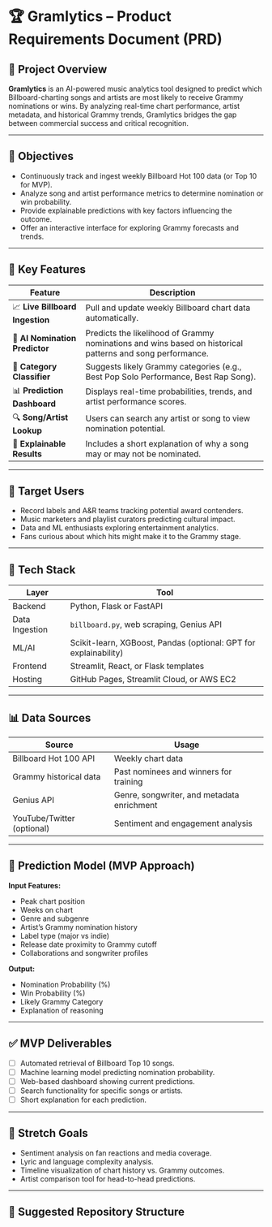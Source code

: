# 🏆 Gramlytics – Product Requirements Document (PRD)

## 📌 Project Overview
**Gramlytics** is an AI-powered music analytics tool designed to predict which Billboard-charting songs and artists are most likely to receive Grammy nominations or wins. By analyzing real-time chart performance, artist metadata, and historical Grammy trends, Gramlytics bridges the gap between commercial success and critical recognition.

---

## 🎯 Objectives
- Continuously track and ingest weekly Billboard Hot 100 data (or Top 10 for MVP).
- Analyze song and artist performance metrics to determine nomination or win probability.
- Provide explainable predictions with key factors influencing the outcome.
- Offer an interactive interface for exploring Grammy forecasts and trends.

---

## 🧩 Key Features

| Feature | Description |
|--------|-------------|
| 📈 **Live Billboard Ingestion** | Pull and update weekly Billboard chart data automatically. |
| 🧠 **AI Nomination Predictor** | Predicts the likelihood of Grammy nominations and wins based on historical patterns and song performance. |
| 🏅 **Category Classifier** | Suggests likely Grammy categories (e.g., Best Pop Solo Performance, Best Rap Song). |
| 📊 **Prediction Dashboard** | Displays real-time probabilities, trends, and artist performance scores. |
| 🔍 **Song/Artist Lookup** | Users can search any artist or song to view nomination potential. |
| 📝 **Explainable Results** | Includes a short explanation of why a song may or may not be nominated. |

---

## 👤 Target Users
- Record labels and A&R teams tracking potential award contenders.
- Music marketers and playlist curators predicting cultural impact.
- Data and ML enthusiasts exploring entertainment analytics.
- Fans curious about which hits might make it to the Grammy stage.

---

## 🧰 Tech Stack

| Layer | Tool |
|-------|------|
| Backend | Python, Flask or FastAPI |
| Data Ingestion | `billboard.py`, web scraping, Genius API |
| ML/AI | Scikit-learn, XGBoost, Pandas (optional: GPT for explainability) |
| Frontend | Streamlit, React, or Flask templates |
| Hosting | GitHub Pages, Streamlit Cloud, or AWS EC2 |

---

## 📊 Data Sources
| Source | Usage |
|--------|-------|
| Billboard Hot 100 API | Weekly chart data |
| Grammy historical data | Past nominees and winners for training |
| Genius API | Genre, songwriter, and metadata enrichment |
| YouTube/Twitter (optional) | Sentiment and engagement analysis |

---

## 🤖 Prediction Model (MVP Approach)

**Input Features:**
- Peak chart position
- Weeks on chart
- Genre and subgenre
- Artist’s Grammy nomination history
- Label type (major vs indie)
- Release date proximity to Grammy cutoff
- Collaborations and songwriter profiles

**Output:**
- Nomination Probability (%)
- Win Probability (%)
- Likely Grammy Category
- Explanation of reasoning

---

## ✅ MVP Deliverables
- [ ] Automated retrieval of Billboard Top 10 songs.
- [ ] Machine learning model predicting nomination probability.
- [ ] Web-based dashboard showing current predictions.
- [ ] Search functionality for specific songs or artists.
- [ ] Short explanation for each prediction.

---

## 🚀 Stretch Goals
- Sentiment analysis on fan reactions and media coverage.
- Lyric and language complexity analysis.
- Timeline visualization of chart history vs. Grammy outcomes.
- Artist comparison tool for head-to-head predictions.

---

## 📂 Suggested Repository Structure
